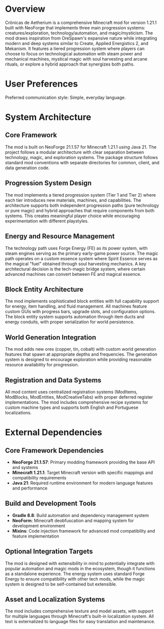 # Overview

Crônicas de Aetherium is a comprehensive Minecraft mod for version 1.21.1 built with NeoForge that implements three main progression systems: creatures/exploration, technology/automation, and magic/mysticism. The mod draws inspiration from OreSpawn's expansive nature while integrating modern and deep systems similar to Create, Applied Energistics 2, and Mekanism. It features a tiered progression system where players can choose to focus on technological automation with steam power and mechanical machines, mystical magic with soul harvesting and arcane rituals, or explore a hybrid approach that synergizes both paths.

# User Preferences

Preferred communication style: Simple, everyday language.

# System Architecture

## Core Framework
The mod is built on NeoForge 21.1.57 for Minecraft 1.21.1 using Java 21. The project follows a modular architecture with clear separation between technology, magic, and exploration systems. The package structure follows standard mod conventions with separate directories for common, client, and data generation code.

## Progression System Design
The mod implements a tiered progression system (Tier 1 and Tier 2) where each tier introduces new materials, machines, and capabilities. The architecture supports both independent progression paths (pure technology or pure magic) and hybrid approaches that require components from both systems. This creates meaningful player choice while encouraging experimentation with different playstyles.

## Energy and Resource Management
The technology path uses Forge Energy (FE) as its power system, with steam engines serving as the primary early-game power source. The magic path operates on a custom essence system where Spirit Essence serves as the magical "fuel" obtained through soul harvesting mechanics. A key architectural decision is the tech-magic bridge system, where certain advanced machines can convert between FE and magical essence.

## Block Entity Architecture
The mod implements sophisticated block entities with full capability support for energy, item handling, and fluid management. All machines feature custom GUIs with progress bars, upgrade slots, and configuration options. The block entity system supports automation through item ducts and energy conduits, with proper serialization for world persistence.

## World Generation Integration
The mod adds new ores (copper, tin, cobalt) with custom world generation features that spawn at appropriate depths and frequencies. The generation system is designed to encourage exploration while providing reasonable resource availability for progression.

## Registration and Data Systems
All mod content uses centralized registration systems (ModItems, ModBlocks, ModEntities, ModCreativeTabs) with proper deferred register implementations. The mod includes comprehensive recipe systems for custom machine types and supports both English and Portuguese localizations.

# External Dependencies

## Core Framework Dependencies
- **NeoForge 21.1.57**: Primary modding framework providing the base API and systems
- **Minecraft 1.21.1**: Target Minecraft version with specific mappings and compatibility requirements
- **Java 21**: Required runtime environment for modern language features and performance

## Build and Development Tools
- **Gradle 8.8**: Build automation and dependency management system
- **NeoForm**: Minecraft deobfuscation and mapping system for development environment
- **Mixins**: Code injection framework for advanced mod compatibility and feature implementation

## Optional Integration Targets
The mod is designed with extensibility in mind to potentially integrate with popular automation and magic mods in the ecosystem, though it functions as a standalone experience. The energy system uses standard Forge Energy to ensure compatibility with other tech mods, while the magic system is designed to be self-contained but extensible.

## Asset and Localization Systems
The mod includes comprehensive texture and model assets, with support for multiple languages through Minecraft's built-in localization system. All text is externalized to language files for easy translation and maintenance.